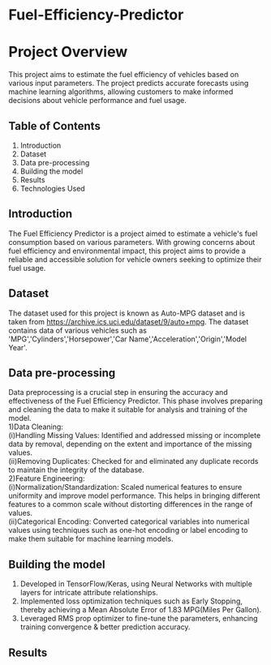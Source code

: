 # Fuel-Efficiency-Predictor
# Project Overview
This project aims to estimate the fuel efficiency of vehicles based on various input parameters. The project predicts accurate forecasts using machine learning algorithms, allowing customers to make informed decisions about vehicle performance and fuel usage.
## Table of Contents
1. Introduction
2. Dataset
3. Data pre-processing 
4. Building the model
5. Results
6. Technologies Used 
## Introduction
The Fuel Efficiency Predictor is a project aimed to estimate a vehicle's fuel consumption based on various parameters. With growing concerns about fuel efficiency and environmental impact, this project aims to provide a reliable and accessible solution for vehicle owners seeking to optimize their fuel usage.
## Dataset
The dataset used for this project is known as Auto-MPG dataset and is taken from https://archive.ics.uci.edu/dataset/9/auto+mpg. The dataset contains data of various vehicles such as 'MPG','Cylinders','Horsepower','Car Name','Acceleration','Origin','Model Year'.
## Data pre-processing
Data preprocessing is a crucial step in ensuring the accuracy and effectiveness of the Fuel Efficiency Predictor. This phase involves preparing and cleaning the data to make it suitable for analysis and training of the model.
<br>
1)Data Cleaning:
<br>
(i)Handling Missing Values: Identified and addressed missing or incomplete data by removal, depending on the extent and importance of the missing values.
<br>
(ii)Removing Duplicates: Checked for and eliminated any duplicate records to maintain the integrity of the database.
<br>
2)Feature Engineering:
<br>
(i)Normalization/Standardization: Scaled numerical features to ensure uniformity and improve model performance. This helps in bringing different features to a common scale without distorting differences in the range of values.
<br>
(ii)Categorical Encoding: Converted categorical variables into numerical values using techniques such as one-hot encoding or label encoding to make them suitable for machine learning models.

## Building the model
1) Developed in TensorFlow/Keras, using Neural Networks with multiple layers for intricate attribute relationships.
2) Implemented loss optimization techniques such as Early Stopping, thereby achieving a Mean Absolute Error of 1.83 MPG(Miles Per Gallon).
3) Leveraged RMS prop optimizer to fine-tune the parameters, enhancing training convergence & better prediction accuracy.


## Results


